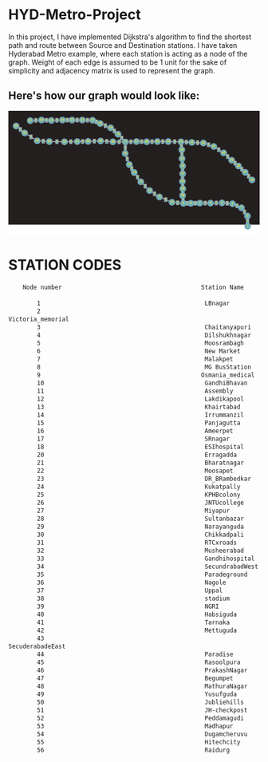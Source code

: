 # HYD-Metro-Project

In this project, I have implemented Dijkstra's algorithm to find the shortest path and route between Source and Destination stations. I have taken Hyderabad Metro example, where each station is acting as a node of the graph. Weight of each edge is assumed to be 1 unit for the sake of simplicity and adjacency matrix is used to represent the graph.

## Here's how our graph would look like:

![alt text](https://github.com/Nikhil-karoriya/HYD-Metro_Dijkstra-s_Algorithm/blob/main/graph_representation.png?)

# STATION CODES
        Node number                                       Station Name
        
            1                                              LBnagar
            2                                              Victoria_memorial
            3                                              Chaitanyapuri
            4                                              Dilshukhnagar
            5                                              Moosrambagh
            6                                              New Market
            7                                              Malakpet
            8                                              MG BusStation
            9                                             Osmania_medical
            10                                             GandhiBhavan
            11                                             Assembly
            12                                             Lakdikapool
            13                                             Khairtabad
            14                                             Irrummanzil
            15                                             Panjagutta
            16                                             Ameerpet
            17                                             SRnagar
            18                                             ESIhospital
            20                                             Erragadda
            21                                             Bharatnagar
            22                                             Moosapet
            23                                             DR_BRambedkar
            24                                             Kukatpally
            25                                             KPHBcolony
            26                                             JNTUcollege
            27                                             Miyapur
            28                                             Sultanbazar
            29                                             Narayanguda
            30                                             Chikkadpali
            31                                             RTCxroads
            32                                             Musheerabad
            33                                             Gandhihospital
            34                                             SecundrabadWest
            35                                             Paradeground
            36                                             Nagole
            37                                             Uppal
            38                                             stadium
            39                                             NGRI
            40                                             Habsiguda
            41                                             Tarnaka
            42                                             Mettuguda
            43                                             SecuderabadeEast
            44                                             Paradise
            45                                             Rasoolpura
            46                                             PrakashNagar
            47                                             Begumpet
            48                                             MathuraNagar
            49                                             Yusufguda
            50                                             Jubliehills
            51                                             JH-checkpost
            52                                             Peddamagudi
            53                                             Madhapur
            54                                             Dugamcheruvu
            55                                             Hitechcity
            56                                             Raidurg
